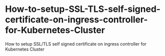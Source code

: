 # How-to-setup-SSL-TLS-self-signed-certificate-on-ingress-controller-for-Kubernetes-Cluster
How to setup SSL/TLS self signed certificate on ingress controller for Kubernetes Cluster
